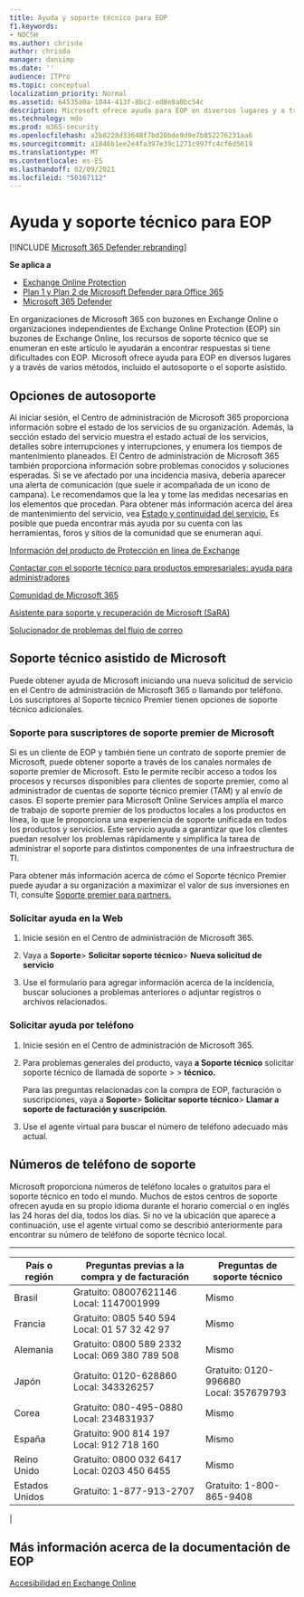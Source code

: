 ```yaml
---
title: Ayuda y soporte técnico para EOP
f1.keywords:
- NOCSH
ms.author: chrisda
author: chrisda
manager: dansimp
ms.date: ''
audience: ITPro
ms.topic: conceptual
localization_priority: Normal
ms.assetid: 64535a0a-1044-413f-8bc2-ed8e8a0bc54c
description: Microsoft ofrece ayuda para EOP en diversos lugares y a través de varios métodos, incluido el autosoporte o el soporte asistido.
ms.technology: mdo
ms.prod: m365-security
ms.openlocfilehash: a2b8228d33648f7bd20bde9d9e7b852276231aa6
ms.sourcegitcommit: a1846b1ee2e4fa397e39c1271c997fc4cf6d5619
ms.translationtype: MT
ms.contentlocale: es-ES
ms.lasthandoff: 02/09/2021
ms.locfileid: "50167112"
---
```

# <a name="help-and-support-for-eop"></a>Ayuda y soporte técnico para EOP

[!INCLUDE [Microsoft 365 Defender rebranding](../includes/microsoft-defender-for-office.md)]

**Se aplica a**
- [Exchange Online Protection](https://go.microsoft.com/fwlink/?linkid=2148611)
- [Plan 1 y Plan 2 de Microsoft Defender para Office 365](https://go.microsoft.com/fwlink/?linkid=2148715)
- [Microsoft 365 Defender](https://go.microsoft.com/fwlink/?linkid=2118804)

En organizaciones de Microsoft 365 con buzones en Exchange Online o organizaciones independientes de Exchange Online Protection (EOP) sin buzones de Exchange Online, los recursos de soporte técnico que se enumeran en este artículo le ayudarán a encontrar respuestas si tiene dificultades con EOP. Microsoft ofrece ayuda para EOP en diversos lugares y a través de varios métodos, incluido el autosoporte o el soporte asistido.

## <a name="self-support-options"></a>Opciones de autosoporte

Al iniciar sesión, el Centro de administración de Microsoft 365 proporciona información sobre el estado de los servicios de su organización. Además, la sección estado del servicio muestra el estado actual de los servicios, detalles sobre interrupciones y interrupciones, y enumera los tiempos de mantenimiento planeados. El Centro de administración de Microsoft 365 también proporciona información sobre problemas conocidos y soluciones esperadas. Si se ve afectado por una incidencia masiva, debería aparecer una alerta de comunicación (que suele ir acompañada de un icono de campana). Le recomendamos que la lea y tome las medidas necesarias en los elementos que procedan. Para obtener más información acerca del área de mantenimiento del servicio, vea [Estado y continuidad del servicio.](https://docs.microsoft.com/office365/servicedescriptions/office-365-platform-service-description/service-health-and-continuity) Es posible que pueda encontrar más ayuda por su cuenta con las herramientas, foros y sitios de la comunidad que se enumeran aquí.

[Información del producto de Protección en línea de Exchange](https://products.office.com/exchange/exchange-email-security-spam-protection)

[Contactar con el soporte técnico para productos empresariales: ayuda para administradores](https://docs.microsoft.com/microsoft-365/admin/contact-support-for-business-products)

[Comunidad de Microsoft 365](https://techcommunity.microsoft.com/t5/Office-365/ct-p/Office365)

[Asistente para soporte y recuperación de Microsoft (SaRA)](https://support.microsoft.com/office/e90bb691-c2a7-4697-a94f-88836856c72f)

[Solucionador de problemas del flujo de correo](https://aka.ms/FixEmail)

## <a name="assisted-support-from-microsoft"></a>Soporte técnico asistido de Microsoft

Puede obtener ayuda de Microsoft iniciando una nueva solicitud de servicio en el Centro de administración de Microsoft 365 o llamando por teléfono. Los suscriptores al Soporte técnico Premier tienen opciones de soporte técnico adicionales.

### <a name="support-for-microsoft-premier-support-subscribers"></a>Soporte para suscriptores de soporte premier de Microsoft

Si es un cliente de EOP y también tiene un contrato de soporte premier de Microsoft, puede obtener soporte a través de los canales normales de soporte premier de Microsoft. Esto le permite recibir acceso a todos los procesos y recursos disponibles para clientes de soporte premier, como al administrador de cuentas de soporte técnico premier (TAM) y al envío de casos. El soporte premier para Microsoft Online Services amplía el marco de trabajo de soporte premier de los productos locales a los productos en línea, lo que le proporciona una experiencia de soporte unificada en todos los productos y servicios. Este servicio ayuda a garantizar que los clientes puedan resolver los problemas rápidamente y simplifica la tarea de administrar el soporte para distintos componentes de una infraestructura de TI.

Para obtener más información acerca de cómo el Soporte técnico Premier puede ayudar a su organización a maximizar el valor de sus inversiones en TI, consulte [Soporte premier para partners.](https://partner.microsoft.com/support/microsoft-services-premier-support)

### <a name="ask-for-help-on-the-web"></a>Solicitar ayuda en la Web

1. Inicie sesión en el Centro de administración de Microsoft 365.

2. Vaya a **Soporte**\> **Solicitar soporte técnico**\> **Nueva solicitud de servicio**

3. Use el formulario para agregar información acerca de la incidencia, buscar soluciones a problemas anteriores o adjuntar registros o archivos relacionados.

### <a name="ask-for-help-on-the-telephone"></a>Solicitar ayuda por teléfono

1. Inicie sesión en el Centro de administración de Microsoft 365.

2. Para problemas generales del producto, vaya **a Soporte técnico** solicitar soporte técnico de llamada de soporte \>  \> **técnico.**

   Para las preguntas relacionadas con la compra de EOP, facturación o suscripciones, vaya a **Soporte**\> **Solicitar soporte técnico**\> **Llamar a soporte de facturación y suscripción**.

3. Use el agente virtual para buscar el número de teléfono adecuado más actual.

## <a name="support-telephone-numbers"></a>Números de teléfono de soporte

Microsoft proporciona números de teléfono locales o gratuitos para el soporte técnico en todo el mundo. Muchos de estos centros de soporte ofrecen ayuda en su propio idioma durante el horario comercial o en inglés las 24 horas del día, todos los días. Si no ve la ubicación que aparece a continuación, use el agente virtual como se describió anteriormente para encontrar su número de teléfono de soporte técnico local.

****

|País o región|Preguntas previas a la compra y de facturación|Preguntas de soporte técnico|
|---|---|---|
|Brasil|Gratuito: 08007621146 <br> Local: 1147001999|Mismo|
|Francia|Gratuito: 0805 540 594 <br> Local: 01 57 32 42 97|Mismo|
|Alemania|Gratuito: 0800 589 2332 <br>  Local: 069 380 789 508|Mismo|
|Japón|Gratuito: 0120-628860 <br> Local: 343326257|Gratuito: 0120-996680 <br> Local: 357679793|
|Corea|Gratuito: 080-495-0880 <br> Local: 234831937|Mismo|
|España|Gratuito: 900 814 197 <br> Local: 912 718 160|Mismo|
|Reino Unido|Gratuito: 0800 032 6417 <br> Local: 0203 450 6455|Mismo|
|Estados Unidos|Gratuito: 1-877-913-2707|Gratuito: 1-800-865-9408|
|

## <a name="for-more-information-about-eop-documentation"></a>Más información acerca de la documentación de EOP

[Accesibilidad en Exchange Online](https://docs.microsoft.com/Exchange/accessibility/accessibility)

